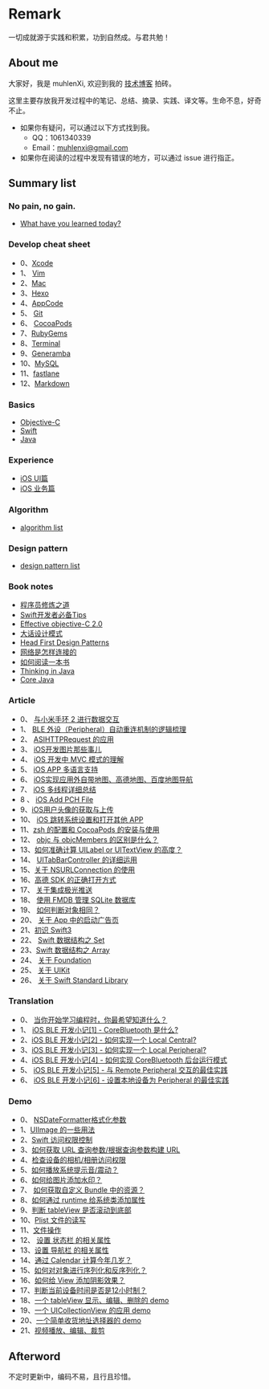 # Remark

一切成就源于实践和积累，功到自然成。与君共勉！

## About me

大家好，我是 muhlenXi,  欢迎到我的 [技术博客](http://www.muhlenxi.com) 拍砖。

这里主要存放我开发过程中的笔记、总结、摘录、实践、译文等。生命不息，好奇不止。

- 如果你有疑问，可以通过以下方式找到我。
	- QQ：1061340339
	- Email：<muhlenxi@gmail.com>
- 如果你在阅读的过程中发现有错误的地方，可以通过 issue 进行指正。

## Summary list

### No pain, no gain.

- [What have you learned today?](/What-have-you-learned-today)

### Develop cheat sheet

- 0、[Xcode](./ide/Xcode-skills.md)
- 1、 [Vim](./ide/vim-skills.md) 
- 2、[Mac](./ide/Mac-skills.md)
- 3、[Hexo](./ide/How-to-make-a-blog-by-Hexo.md)
- 4、[AppCode](./ide/AppCode-skills.md)
- 5、 [Git](./ide/Git-skills.md)
- 6、 [CocoaPods](./ide/CocoaPods-skills.md)
- 7、[RubyGems](./ide/Gem-skills.md)
- 8、[Terminal](./ide/Terminal-skill.md)
- 9、[Generamba](./ide/generamba.md)
- 10、[MySQL](https://github.com/muhlenXi-Team/mysql-cheat-sheet)
- 11、[fastlane](./ide/fastlane.md)
- 12、[Markdown](./ide/Markdown-Syntax.md)

### Basics

- [Objective-C](/knowledge/oc-basics.md)
- [Swift](/knowledge/swift-basics.md)
- [Java](/knowledge/java-basics.md)

### Experience

- [iOS UI篇](/tuiqiaoNote/UserInterface.md)
- [iOS 业务篇](/tuiqiaoNote/Business.md)

### Algorithm

- [algorithm list](https://github.com/muhlenXi/algorithm)

### Design pattern

- [design pattern list](https://github.com/muhlenXi/design-patterns)

### Book notes

-  [程序员修炼之道](/books/The-Pragmatic-Programmer.md) 
- [Swift开发者必备Tips](/books/Swift-Tips.md)
- [Effective objective-C 2.0](/books/Effective-objective-C-2-0.md) 
-  [大话设计模式](/books/Dahua-Design-Pattern.md)
- [Head First Design Patterns](/books/Head-First-Design-Patterns.md)
- [网络是怎样连接的](/books/How-is-the-network-connected.md)
- [如何阅读一本书](/books/How-to-read-a-book.md)
- [Thinking in Java](/books/thinking-in-java.md)
- [Core Java](/books/core-java.md)

### Article

- 0、 [与小米手环 2 进行数据交互](/article/iOS-Bluetooth-Low-Energy-Develop-Chapter7.md) 
- 1、 [ BLE 外设（Peripheral）自动重连机制的逻辑梳理](/article/About-Ble-Auto-Connecting.md) 
- 2、 [ASIHTTPRequest 的应用](/article/ASIHTTPRequest.md) 
- 3、 [iOS开发图片那些事儿](/article/About-Images.md)
- 4、 [iOS 开发中 MVC 模式的理解](/article/MVC.md) 
- 5、 [iOS APP 多语言支持](/article/Localized-Language.md) 
- 6、 [iOS实现应用外自带地图、高德地图、百度地图导航](/article/Map-Guide.md)
- 7、 [iOS 多线程详细总结](/article/multithreading.md)
- 8 、 [iOS Add PCH File](/article/iOS-Add-PCH-File.md)
- 9、[iOS用户头像的获取与上传](/Files/Upload-images.md) 
- 10、 [iOS 跳转系统设置和打开其他 APP](/article/System-Settings.md) 
- 11、[zsh 的配置和 CocoaPods 的安装与使用](/article/zsh-and-CocoaPods.md)
- 12、 [objc 与 objcMembers 的区别是什么？](/article/objcmembers.md)
- 13、[如何准确计算 UILabel or UITextView 的高度？](/article/calculate.md) 
- 14、 [UITabBarController 的详细运用](/article/UITabBarController.md) 
- 15、[关于 NSURLConnection 的使用](/article/NSURLConnection.md) 
- 16、[高德 SDK 的正确打开方式](/article/Gaode-Map.md) 
- 17、 [关于集成极光推送](/article/Jiguang-Push.md)
- 18、 [使用 FMDB 管理 SQLite 数据库](/article/FMDB.md)
- 19、 [如何判断对象相同？](/article/Equal-Object.md)
- 20、 [关于 App 中的启动广告页](/article/Advertisement.md)
- 21、[初识 Swift3](/article/Swift3.md)
- 22、 [Swift 数据结构之 Set](/article/Swift-Set.md) 
- 23、[Swift 数据结构之 Array](/article/Swift-Array.md) 
- 24、 [关于 Foundation](/article/About-Foundation.md)
- 25、 [关于 UIKit](/article/About-UIKit.md)
- 26、 [关于 Swift Standard Library](/article/About-SwiftStandardLibrary.md)

### Translation

- 0、 [当你开始学习编程时，你最希望知道什么？](/translations/Quora_27things.md) 
- 1、 [iOS BLE 开发小记[1] - CoreBluetooth 是什么?](/translations/iOS-Bluetooth-Low-Energy-Develop-Chapter1.md) 
- 2、[iOS BLE 开发小记[2] - 如何实现一个 Local Central?](/translations/iOS-Bluetooth-Low-Energy-Develop-Chapter2.md) 
- 3、[iOS BLE 开发小记[3] - 如何实现一个 Local Peripheral?](/translations/iOS-Bluetooth-Low-Energy-Develop-Chapter3.md) 
- 4、[iOS BLE 开发小记[4] - 如何实现 CoreBluetooth 后台运行模式](/translations/iOS-Bluetooth-Low-Energy-Develop-Chapter4.md)
- 5、 [iOS BLE 开发小记[5] - 与 Remote Peripheral 交互的最佳实践](/translations/iOS-Bluetooth-Low-Energy-Develop-Chapter5.md) 
- 6、 [iOS BLE 开发小记[6] - 设置本地设备为 Peripheral 的最佳实践](/translations/iOS-Bluetooth-Low-Energy-Develop-Chapter6.md) 

### Demo

- 0、 [NSDateFormatter格式化参数](https://gist.github.com/muhlenXi/e9a506d2b0a94bdc1438a58994216374)
- 1、[UIImage 的一些用法](/article/UIImage.md)
- 2、[Swift 访问权限控制](/article/Swift-Access-Control.md)
- 3、[如何获取 URL 查询参数/根据查询参数构建 URL](https://gist.github.com/muhlenXi/fa0f281b88372d2486e9c107a8b011ca) 
- 4、[检查设备的相机/相册访问权限](https://gist.github.com/muhlenXi/f6baa6352aea7455758032b61f9b78df) 
- 5、[如何播放系统提示音/震动？](https://gist.github.com/muhlenXi/d8f04184950db3a459b099664b401a79)
- 6、[如何给图片添加水印？](https://gist.github.com/muhlenXi/d482331e9e285e5830c40154e383c2ea)
- 7、 [如何获取自定义 Bundle 中的资源？](https://gist.github.com/muhlenXi/160d87662264219261e5ada75aab626e)
- 8、[如何通过 runtime 给系统类添加属性](https://gist.github.com/muhlenXi/592627df3b130f3d34522a6e0ed07c1b)
- 9、[判断 tableView 是否滚动到底部](https://gist.github.com/muhlenXi/8c3719d68852238ec8ca6a4efab6077f)
- 10、[Plist 文件的读写](https://gist.github.com/muhlenXi/893b4b9298935f3b09ab68635d21e839)
- 11、[文件操作](https://gist.github.com/muhlenXi/5f91377a843a866808bf4ca758d06864) 
- 12、 [设置 状态栏 的相关属性](https://gist.github.com/muhlenXi/b134e6ed3e0b1ffe19821a3f3e8bd25e)
- 13、[设置 导航栏 的相关属性](https://gist.github.com/muhlenXi/88291978d0b595cea3e067f83d639486)
- 14、[通过 Calendar 计算今年几岁？](https://gist.github.com/muhlenXi/fd74fee2d418971ddb42a67397b95c02)
- 15、[如何对对象进行序列化和反序列化？](https://gist.github.com/muhlenXi/5461013488f5c33cfc7e6adf21123557)
- 16、[如何给 View 添加阴影效果？](https://gist.github.com/muhlenXi/f05e49eb66286ef4e93815f8b30ac4d7)
- 17、[判断当前设备时间是否是12小时制？](https://gist.github.com/muhlenXi/dcd4ead464270278f5726e211ecacbde)
- 18、[一个 tableView 显示、编辑、删除的 demo](https://gist.github.com/muhlenXi/12cd17d87f782174f275af7fb4661c15)
- 19、[一个 UICollectionView 的应用 demo](https://gist.github.com/muhlenXi/60a9be0eaddf0636869de6929ee593d4)
- 20、[一个简单收货地址选择器的 demo](https://gist.github.com/muhlenXi/6d32966d5fc5602478b3ab4eea784846)
- 21、[视频播放、编辑、裁剪](https://github.com/muhlenXi-Team/video-edit-demo)

## Afterword

不定时更新中，编码不易，且行且珍惜。
